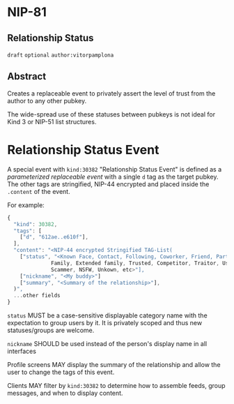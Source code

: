 NIP-81
======

Relationship Status
-------------------

`draft` `optional` `author:vitorpamplona`

## Abstract

Creates a replaceable event to privately assert the level of trust from the author to any other pubkey. 

The wide-spread use of these statuses between pubkeys is not ideal for Kind 3 or NIP-51 list structures. 

# Relationship Status Event

A special event with `kind:30382` "Relationship Status Event" is defined as a _parameterized replaceable event_ with a single `d` tag as the target pubkey. The other tags are stringified, NIP-44 encrypted and placed inside the `.content` of the event. 

For example:

```js
{
  "kind": 30382,
  "tags": [
    ["d", "612ae..e610f"],
  ],
  "content": "<NIP-44 encrypted Stringified TAG-List(
    ["status", "<Known Face, Contact, Following, Coworker, Friend, Partner, 
	          Family, Extended family, Trusted, Competitor, Traitor, Used to Know, 
			  Scammer, NSFW, Unkown, etc>"],
    ["nickname", "<My buddy>"]
    ["summary", "<Summary of the relationship>"],
  )",
  ...other fields
}
```

`status` MUST be a case-sensitive displayable category name with the expectation to group users by it. It is privately scoped and thus new statuses/groups are welcome.

`nickname` SHOULD be used instead of the person's display name in all interfaces

Profile screens MAY display the summary of the relationship and allow the user to change the tags of this event.

Clients MAY filter by `kind:30382` to determine how to assemble feeds, group messages, and when to display content. 
